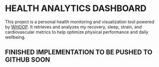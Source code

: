 # HEALTH ANALYTICS DASHBOARD

This project is a personal health monitoring and visualization tool powered by [WHOOP](https://www.whoop.com/ca/en/). It retrieves and analyzes my recovery, sleep, strain, and cardiovascular metrics to help optimize physical performance and daily wellbeing.

## FINISHED IMPLEMENTATION TO BE PUSHED TO GITHUB SOON